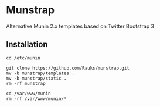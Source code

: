 Munstrap
========

Alternative Munin 2.x templates based on Twitter Bootstrap 3

Installation
------------

```
cd /etc/munin

git clone https://github.com/Rauks/munstrap.git
mv -b munstrap/templates .
mv -b munstrap/static .
rm -rf munstrap

cd /var/www/munin
rm -rf /var/www/munin/*
```